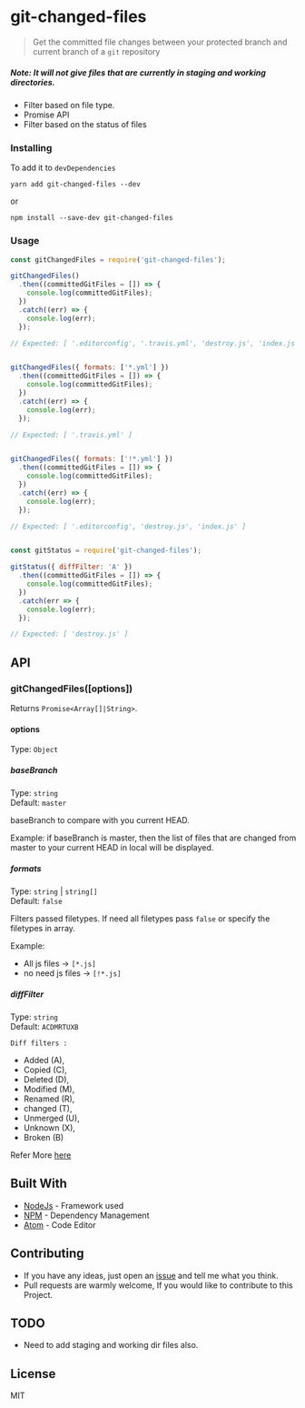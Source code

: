 # git-changed-files  

> Get the committed file changes between your protected branch and current branch of a `git` repository

##### Note: It will not give files that are currently in staging and working directories.

- Filter based on file type.
- Promise API
- Filter based on the status of files


### Installing

To add it to ```devDependencies```

``` yarn add git-changed-files --dev ```

or

```npm install --save-dev git-changed-files```


### Usage

```js
const gitChangedFiles = require('git-changed-files');

gitChangedFiles()
  .then((committedGitFiles = []) => {
    console.log(committedGitFiles);
  })
  .catch((err) => {
    console.log(err);
  });

// Expected: [ '.editorconfig', '.travis.yml', 'destroy.js', 'index.js' ]


gitChangedFiles({ formats: ['*.yml'] })
  .then((committedGitFiles = []) => {
    console.log(committedGitFiles);
  })
  .catch((err) => {
    console.log(err);
  });

// Expected: [ '.travis.yml' ]


gitChangedFiles({ formats: ['!*.yml'] })
  .then((committedGitFiles = []) => {
    console.log(committedGitFiles);
  })
  .catch((err) => {
    console.log(err);
  });

// Expected: [ '.editorconfig', 'destroy.js', 'index.js' ]


const gitStatus = require('git-changed-files');

gitStatus({ diffFilter: 'A' })
  .then((committedGitFiles = []) => {
    console.log(committedGitFiles);
  })
  .catch(err => {
    console.log(err);
  });

// Expected: [ 'destroy.js' ]

```

## API

### gitChangedFiles([options])

Returns `Promise<Array[]|String>`.

#### options

Type: `Object`

##### baseBranch

Type: `string`<br />
Default: `master`

baseBranch to compare with you current HEAD.

Example: if baseBranch is master, then the list of files that are changed from master to your current HEAD in local will be displayed.

##### formats

Type: `string` | `string[]`<br />
Default: `false`

Filters passed filetypes. If need all filetypes pass `false` or specify the filetypes in array.

Example:
- All js files -> ```[*.js]```
- no need js files -> ```[!*.js]```

##### diffFilter

Type: `string`<br />
Default: `ACDMRTUXB`

 ```Diff filters :```
  - Added (A),
  - Copied (C),
  - Deleted (D),
  - Modified (M),
  - Renamed (R),
  - changed (T),
  - Unmerged (U),
  - Unknown (X),
  - Broken (B)

Refer More [here](https://git-scm.com/docs/git-diff#git-diff---diff-filterACDMRTUXB82308203)

## Built With

* [NodeJs](https://nodejs.org/en/) - Framework used
* [NPM](https://www.npmjs.com/) - Dependency Management
* [Atom](https://atom.io/) - Code Editor

## Contributing

* If you have any ideas, just open an [issue](https://github.com/kandhavivekraj/git-changed-files/issues) and tell me what you think.
* Pull requests are warmly welcome, If you would like to contribute to this Project.

## TODO

- Need to add staging and working dir files also.

## License

MIT

